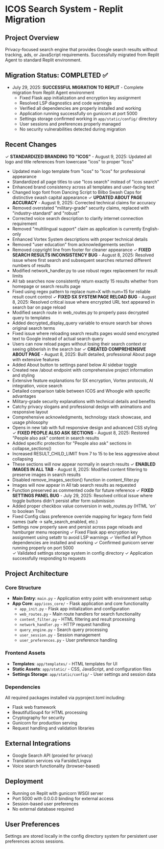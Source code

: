 # ICOS Search System - Replit Migration

## Project Overview
Privacy-focused search engine that provides Google search results without tracking, ads, or JavaScript requirements. Successfully migrated from Replit Agent to standard Replit environment.

## Migration Status: COMPLETED ✅
- July 29, 2025: **SUCCESSFUL MIGRATION TO REPLIT** - Complete migration from Replit Agent environment
  - Fixed Flask app initialization and encryption key assignment 
  - Resolved LSP diagnostics and code warnings
  - Verified all dependencies are properly installed and working
  - Application running successfully on gunicorn at port 5000
  - Settings storage confirmed working in `app/static/config/` directory
  - User sessions and preferences properly managed
  - No security vulnerabilities detected during migration

## Recent Changes
✓ **STANDARDIZED BRANDING TO "ICOS"** - August 9, 2025: Updated all logo and title references from lowercase "icos" to proper "Icos"
  - Updated main logo template from "icos" to "Icos" for professional appearance
  - Standardized all page titles to use "Icos search" instead of "icos search"
  - Enhanced brand consistency across all templates and user-facing text
  - Changed logo font from Dancing Script to Bilbo Swash Caps for distinctive swash capital appearance
✓ **UPDATED ABOUT PAGE ACCURACY** - August 9, 2025: Corrected technical claims for accuracy
  - Removed overstated "military-grade" security claims, replaced with "industry-standard" and "robust"
  - Corrected voice search description to clarify internet connection requirement
  - Removed "multilingual support" claim as application is currently English-only
  - Enhanced Vortex System descriptions with proper technical details
  - Removed "user education" from acknowledgements section
  - Removed copyright line from footer for cleaner appearance
✓ **FIXED SEARCH RESULTS INCONSISTENCY BUG** - August 8, 2025: Resolved issue where first search and subsequent searches returned different numbers of results
  - Modified network_handler.py to use robust regex replacement for result limits
  - All tab searches now consistently return exactly 15 results whether from homepage or search results page
  - Fixed using regex pattern to replace num=X with num=15 for reliable result count control
✓ **FIXED SX SYSTEM PAGE RELOAD BUG** - August 8, 2025: Resolved critical issue where encrypted URL text appeared in search bar on page reload
  - Modified search route in web_routes.py to properly pass decrypted query to templates
  - Added decrypted_display_query variable to ensure search bar shows original search terms
  - Fixed issue where reloading search results pages would send encrypted text to Google instead of actual search query
  - Users can now reload pages without losing their search context or seeing gibberish in the search bar
✓ **CREATED COMPREHENSIVE ABOUT PAGE** - August 8, 2025: Built detailed, professional About page with extensive features
  - Added About button to settings panel below AI sidebar toggle
  - Created new /about endpoint with comprehensive project information and styling
  - Extensive feature explanations for SX encryption, Vortex protocols, AI integration, voice search
  - Detailed comparison table between ICOS and Whoogle with specific advantages
  - Military-grade security explanations with technical details and benefits
  - Catchy privacy slogans and professional design with animations and responsive layout
  - Comprehensive acknowledgments, technology stack showcase, and usage philosophy
  - Opens in new tab with full responsive design and advanced CSS styling
✓ **FIXED PEOPLE ALSO ASK SECTIONS** - August 8, 2025: Restored "People also ask" content in search results
  - Added specific protection for "People also ask" sections in collapse_sections()
  - Increased RESULT_CHILD_LIMIT from 7 to 15 to be less aggressive about collapsing
  - These sections will now appear normally in search results
✓ **ENABLED IMAGES IN ALL TAB** - August 8, 2025: Modified content filtering to preserve images in search results
  - Disabled remove_images_section() function in content_filter.py
  - Images will now appear in All tab search results as requested
  - Function preserved as commented code for future reference
✓ **FIXED SETTINGS PANEL BUG** - July 29, 2025: Resolved critical issue where toggle buttons didn't persist after form submission
  - Added proper checkbox value conversion in web_routes.py (HTML 'on' to boolean True)
  - Fixed Config class preference override mapping for legacy form field names (safe → safe_search_enabled, etc.)
  - Settings now properly save and persist across page reloads and hamburger menu reopening
✓ Fixed Flask app encryption key assignment using setattr to avoid LSP warnings
✓ Verified all Python dependencies are installed and working
✓ Confirmed gunicorn server running properly on port 5000  
✓ Validated settings storage system in config directory
✓ Application successfully responding to requests

## Project Architecture

### Core Structure
- **Main Entry**: `main.py` - Application entry point with environment setup
- **App Core**: `app/icos_core/` - Flask application and core functionality
  - `app_init.py` - Flask app initialization and configuration
  - `web_routes.py` - Main route handlers for search functionality
  - `content_filter.py` - HTML filtering and result processing
  - `network_handler.py` - HTTP request handling
  - `query_engine.py` - Search query processing
  - `user_session.py` - Session management
  - `user_preferences.py` - User preference handling

### Frontend Assets  
- **Templates**: `app/templates/` - HTML templates for UI
- **Static Assets**: `app/static/` - CSS, JavaScript, and configuration files
- **Settings Storage**: `app/static/config/` - User settings and session data

### Dependencies
All required packages installed via pyproject.toml including:
- Flask web framework
- BeautifulSoup4 for HTML processing  
- Cryptography for security
- Gunicorn for production serving
- Request handling and validation libraries

## External Integrations
- Google Search API (proxied for privacy)
- Translation services via Farside/Lingva
- Voice search functionality (browser-based)

## Deployment
- Running on Replit with gunicorn WSGI server
- Port 5000 with 0.0.0.0 binding for external access
- Session-based user preferences
- No external database required

## User Preferences
Settings are stored locally in the config directory system for persistent user preferences across sessions.
